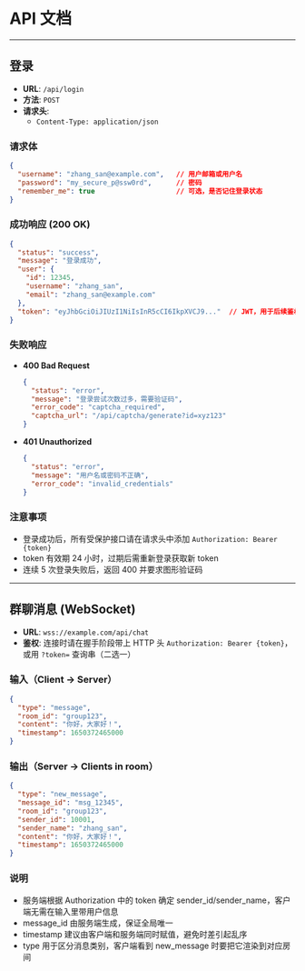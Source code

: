# API 文档

---

## 登录

- **URL**: `/api/login`
- **方法**: `POST`
- **请求头**:
  - `Content-Type: application/json`

### 请求体
```json
{
  "username": "zhang_san@example.com",   // 用户邮箱或用户名
  "password": "my_secure_p@ssw0rd",      // 密码
  "remember_me": true                    // 可选，是否记住登录状态
}
```

### 成功响应 (200 OK)
```json
{
  "status": "success",                   
  "message": "登录成功",                 
  "user": {
    "id": 12345,
    "username": "zhang_san",
    "email": "zhang_san@example.com"
  },
  "token": "eyJhbGciOiJIUzI1NiIsInR5cCI6IkpXVCJ9..."  // JWT，用于后续鉴权
}
```

### 失败响应
- **400 Bad Request**
  ```json
  {
    "status": "error",
    "message": "登录尝试次数过多，需要验证码",
    "error_code": "captcha_required",
    "captcha_url": "/api/captcha/generate?id=xyz123"
  }
  ```
- **401 Unauthorized**
  ```json
  {
    "status": "error",
    "message": "用户名或密码不正确",
    "error_code": "invalid_credentials"
  }
  ```

### 注意事项
- 登录成功后，所有受保护接口请在请求头中添加 `Authorization: Bearer {token}`
- token 有效期 24 小时，过期后需重新登录获取新 token
- 连续 5 次登录失败后，返回 400 并要求图形验证码

---

## 群聊消息 (WebSocket)

- **URL**: `wss://example.com/api/chat`
- **鉴权**: 连接时请在握手阶段带上 HTTP 头 `Authorization: Bearer {token}`，或用 `?token=` 查询串（二选一）

### 输入（Client → Server）
```json
{
  "type": "message",          
  "room_id": "group123",      
  "content": "你好，大家好！", 
  "timestamp": 1650372465000  
}
```

### 输出（Server → Clients in room）
```json
{
  "type": "new_message",      
  "message_id": "msg_12345",  
  "room_id": "group123",      
  "sender_id": 10001,          
  "sender_name": "zhang_san", 
  "content": "你好，大家好！",
  "timestamp": 1650372465000  
}
```

### 说明
- 服务端根据 Authorization 中的 token 确定 sender_id/sender_name，客户端无需在输入里带用户信息
- message_id 由服务端生成，保证全局唯一
- timestamp 建议由客户端和服务端同时赋值，避免时差引起乱序
- type 用于区分消息类别，客户端看到 new_message 时要把它渲染到对应房间
